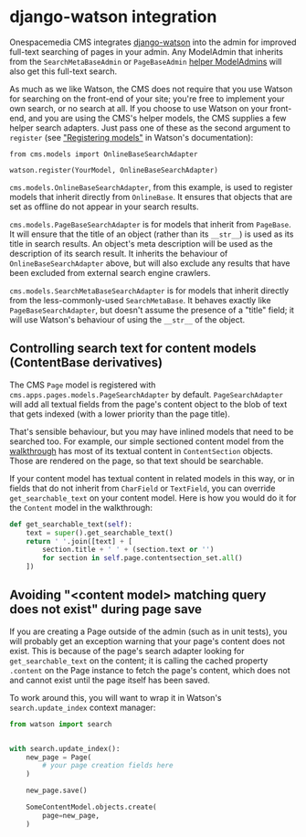 # django-watson integration

Onespacemedia CMS integrates [django-watson](https://github.com/etianen/django-watson) into the admin for improved full-text searching of pages in your admin.
Any ModelAdmin that inherits from the `SearchMetaBaseAdmin` or `PageBaseAdmin` [helper ModelAdmins](helpers.md) will also get this full-text search.

As much as we like Watson, the CMS does not require that you use Watson for searching on the front-end of your site;
you're free to implement your own search, or no search at all.
If you choose to use Watson on your front-end, and you are using the CMS's helper models, the CMS supplies a few helper search adapters.
Just pass one of these as the second argument to `register` (see ["Registering models"](https://github.com/etianen/django-watson/wiki/registering-models) in Watson's documentation):

```
from cms.models import OnlineBaseSearchAdapter

watson.register(YourModel, OnlineBaseSearchAdapter)
```

`cms.models.OnlineBaseSearchAdapter`, from this example, is used to register models that inherit directly from `OnlineBase`.
It ensures that objects that are set as offline do not appear in your search results.

`cms.models.PageBaseSearchAdapter` is for models that inherit from `PageBase`.
It will ensure that the title of an object (rather than its `__str__`) is used as its title in search results.
An object's meta description will be used as the description of its search result.
It inherits the behaviour of `OnlineBaseSearchAdapter` above, but will also exclude any results that have been excluded from external search engine crawlers.

`cms.models.SearchMetaBaseSearchAdapter` is for models that inherit directly from the less-commonly-used `SearchMetaBase`.
It behaves exactly like `PageBaseSearchAdapter`, but doesn't assume the presence of a "title" field; it will use Watson's behaviour of using the `__str__` of the object.

## Controlling search text for content models (ContentBase derivatives)

The CMS `Page` model is registered with `cms.apps.pages.models.PageSearchAdapter` by default. `PageSearchAdapter` will add all textual fields from the page's content object to the blob of text that gets indexed (with a lower priority than the page title).

That's sensible behaviour, but you may have inlined models that need to be searched too.
For example, our simple sectioned content model from the [walkthrough](walkthrough.md) has most of its textual content in `ContentSection` objects.
Those are rendered on the page, so that text should be searchable.

If your content model has textual content in related models in this way, or in fields that do not inherit from `CharField` or `TextField`, you can override `get_searchable_text` on your content model.
Here is how you would do it for the `Content` model in the walkthrough:

```python
def get_searchable_text(self):
    text = super().get_searchable_text()
    return ' '.join([text] + [
        section.title + ' ' + (section.text or '')
        for section in self.page.contentsection_set.all()
    ])
```

## Avoiding "&lt;content model&gt; matching query does not exist" during page save

If you are creating a Page outside of the admin (such as in unit tests), you will probably get an exception warning that your page's content does not exist.
This is because of the page's search adapter looking for `get_searchable_text` on the content;
it is calling the cached property `.content` on the Page instance to fetch the page's content, which does not and cannot exist until the page itself has been saved.

To work around this, you will want to wrap it in Watson's `search.update_index` context manager:


```python
from watson import search


with search.update_index():
    new_page = Page(
        # your page creation fields here
    )

    new_page.save()

    SomeContentModel.objects.create(
        page=new_page,
    )
```
